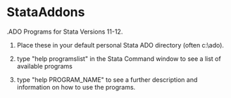 StataAddons
===========

.ADO Programs for Stata Versions 11-12.

1) Place these in your default personal Stata ADO directory (often c:\ado).

2) type "help programslist" in the Stata Command window to see a list of available programs

3) type "help PROGRAM_NAME" to see a further description and information on how to use the programs.
